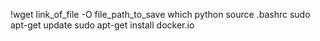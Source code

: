 !wget link_of_file -O file_path_to_save
which python 
source .bashrc
sudo apt-get update
sudo apt-get install docker.io

